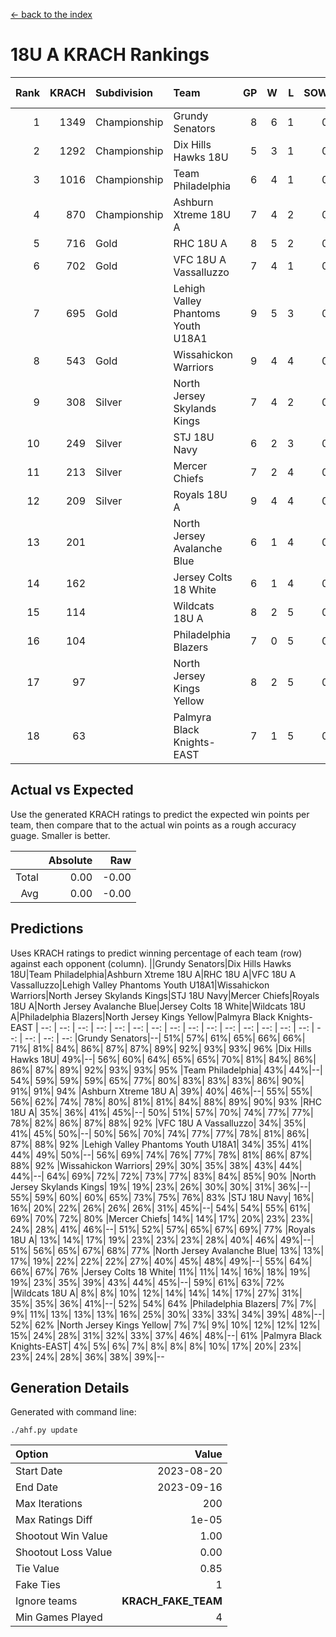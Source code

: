 [<- back to the index](readme.md)
# 18U A KRACH Rankings
Rank|KRACH|Subdivision|Team|GP|W|L|SOW|SOL|T|SoS|Exp Wins|Win Diff
---:|---:|:---|:---|---:|---:|---:|---:|---:|---:|---:|---:|---:
1|1349|Championship|Grundy Senators|8|6|1|0|0|1|390|6.8|-0.0
2|1292|Championship|Dix Hills Hawks 18U|5|3|1|0|0|1|695|3.8|-0.0
3|1016|Championship|Team Philadelphia|6|4|1|0|0|1|480|4.8|-0.0
4|870|Championship|Ashburn Xtreme 18U A|7|4|2|0|0|1|604|4.8|-0.0
5|716|Gold|RHC 18U A|8|5|2|0|0|1|447|5.8|-0.0
6|702|Gold|VFC 18U A Vassalluzzo|7|4|1|0|0|2|423|5.7|-0.0
7|695|Gold|Lehigh Valley Phantoms Youth U18A1|9|5|3|0|0|1|623|5.8|-0.0
8|543|Gold|Wissahickon Warriors|9|4|4|0|0|1|714|4.8|-0.0
9|308|Silver|North Jersey Skylands Kings|7|4|2|0|0|1|186|4.9|0.0
10|249|Silver|STJ 18U Navy|6|2|3|0|0|1|549|2.9|0.0
11|213|Silver|Mercer Chiefs|7|2|4|0|0|1|453|2.9|0.0
12|209|Silver|Royals 18U A|9|4|4|0|0|1|352|4.9|0.0
13|201||North Jersey Avalanche Blue|6|1|4|0|0|1|722|1.8|-0.0
14|162||Jersey Colts 18 White|6|1|4|0|0|1|633|1.8|-0.0
15|114||Wildcats 18U A|8|2|5|0|0|1|365|2.9|0.0
16|104||Philadelphia Blazers|7|0|5|0|0|2|529|1.7|-0.0
17|97||North Jersey Kings Yellow|8|2|5|0|0|1|298|2.9|0.0
18|63||Palmyra Black Knights-EAST|7|1|5|0|0|1|219|1.9|0.0

## Actual vs Expected
Use the generated KRACH ratings to predict the expected win points per team, then compare that to the actual win points as a rough accuracy guage. Smaller is better.

||Absolute|Raw
|---:|---:|---:
|Total|0.00|-0.00
|Avg|0.00|-0.00

## Predictions
Uses KRACH ratings to predict winning percentage of each team (row) against each opponent (column).
||Grundy Senators|Dix Hills Hawks 18U|Team Philadelphia|Ashburn Xtreme 18U A|RHC 18U A|VFC 18U A Vassalluzzo|Lehigh Valley Phantoms Youth U18A1|Wissahickon Warriors|North Jersey Skylands Kings|STJ 18U Navy|Mercer Chiefs|Royals 18U A|North Jersey Avalanche Blue|Jersey Colts 18 White|Wildcats 18U A|Philadelphia Blazers|North Jersey Kings Yellow|Palmyra Black Knights-EAST
| --: | --: | --: | --: | --: | --: | --: | --: | --: | --: | --: | --: | --: | --: | --: | --: | --: | --: | --: 
|Grundy Senators|--| 51%| 57%| 61%| 65%| 66%| 66%| 71%| 81%| 84%| 86%| 87%| 87%| 89%| 92%| 93%| 93%| 96%
|Dix Hills Hawks 18U| 49%|--| 56%| 60%| 64%| 65%| 65%| 70%| 81%| 84%| 86%| 86%| 87%| 89%| 92%| 93%| 93%| 95%
|Team Philadelphia| 43%| 44%|--| 54%| 59%| 59%| 59%| 65%| 77%| 80%| 83%| 83%| 83%| 86%| 90%| 91%| 91%| 94%
|Ashburn Xtreme 18U A| 39%| 40%| 46%|--| 55%| 55%| 56%| 62%| 74%| 78%| 80%| 81%| 81%| 84%| 88%| 89%| 90%| 93%
|RHC 18U A| 35%| 36%| 41%| 45%|--| 50%| 51%| 57%| 70%| 74%| 77%| 77%| 78%| 82%| 86%| 87%| 88%| 92%
|VFC 18U A Vassalluzzo| 34%| 35%| 41%| 45%| 50%|--| 50%| 56%| 70%| 74%| 77%| 77%| 78%| 81%| 86%| 87%| 88%| 92%
|Lehigh Valley Phantoms Youth U18A1| 34%| 35%| 41%| 44%| 49%| 50%|--| 56%| 69%| 74%| 76%| 77%| 78%| 81%| 86%| 87%| 88%| 92%
|Wissahickon Warriors| 29%| 30%| 35%| 38%| 43%| 44%| 44%|--| 64%| 69%| 72%| 72%| 73%| 77%| 83%| 84%| 85%| 90%
|North Jersey Skylands Kings| 19%| 19%| 23%| 26%| 30%| 30%| 31%| 36%|--| 55%| 59%| 60%| 60%| 65%| 73%| 75%| 76%| 83%
|STJ 18U Navy| 16%| 16%| 20%| 22%| 26%| 26%| 26%| 31%| 45%|--| 54%| 54%| 55%| 61%| 69%| 70%| 72%| 80%
|Mercer Chiefs| 14%| 14%| 17%| 20%| 23%| 23%| 24%| 28%| 41%| 46%|--| 51%| 52%| 57%| 65%| 67%| 69%| 77%
|Royals 18U A| 13%| 14%| 17%| 19%| 23%| 23%| 23%| 28%| 40%| 46%| 49%|--| 51%| 56%| 65%| 67%| 68%| 77%
|North Jersey Avalanche Blue| 13%| 13%| 17%| 19%| 22%| 22%| 22%| 27%| 40%| 45%| 48%| 49%|--| 55%| 64%| 66%| 67%| 76%
|Jersey Colts 18 White| 11%| 11%| 14%| 16%| 18%| 19%| 19%| 23%| 35%| 39%| 43%| 44%| 45%|--| 59%| 61%| 63%| 72%
|Wildcats 18U A|  8%|  8%| 10%| 12%| 14%| 14%| 14%| 17%| 27%| 31%| 35%| 35%| 36%| 41%|--| 52%| 54%| 64%
|Philadelphia Blazers|  7%|  7%|  9%| 11%| 13%| 13%| 13%| 16%| 25%| 30%| 33%| 33%| 34%| 39%| 48%|--| 52%| 62%
|North Jersey Kings Yellow|  7%|  7%|  9%| 10%| 12%| 12%| 12%| 15%| 24%| 28%| 31%| 32%| 33%| 37%| 46%| 48%|--| 61%
|Palmyra Black Knights-EAST|  4%|  5%|  6%|  7%|  8%|  8%|  8%| 10%| 17%| 20%| 23%| 23%| 24%| 28%| 36%| 38%| 39%|--

## Generation Details

Generated with command line:
```
./ahf.py update
```

| Option | Value |
| :----- | ----: |
| Start Date | 2023-08-20 |
| End Date | 2023-09-16 |
| Max Iterations | 200 |
| Max Ratings Diff | 1e-05 |
| Shootout Win Value | 1.00 |
| Shootout Loss Value | 0.00 |
| Tie Value | 0.85 |
| Fake Ties | 1 |
| Ignore teams | __KRACH_FAKE_TEAM__ |
| Min Games Played | 4 |


